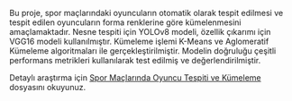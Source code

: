 Bu proje, spor maçlarındaki oyuncuların otomatik olarak tespit edilmesi ve tespit edilen oyuncuların forma renklerine göre kümelenmesini amaçlamaktadır. Nesne tespiti için YOLOv8 modeli, özellik çıkarımı için VGG16 modeli kullanılmıştır. Kümeleme işlemi K-Means ve Aglomeratif Kümeleme algoritmaları ile gerçekleştirilmiştir. Modelin doğruluğu çeşitli performans metrikleri kullanılarak test edilmiş ve değerlendirilmiştir.

Detaylı araştırma için [Spor Maçlarında Oyuncu Tespiti ve Kümeleme](Spor_Maçlarında_Oyuncu_Tespiti_ve_Kümeleme.pdf) dosyasını okuyunuz.

